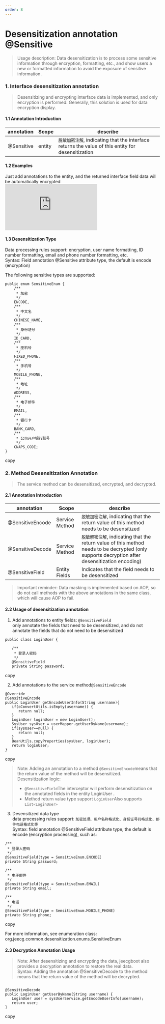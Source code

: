 ```yaml
---
order: 8
---
```


# Desensitization annotation @Sensitive

> Usage description: Data desensitization is to process some sensitive information through encryption, formatting, etc., and show users a new or formatted information to avoid the exposure of sensitive information.

### 1\. Interface desensitization annotation

> Desensitizing and encrypting interface data is implemented, and only encryption is performed. Generally, this solution is used for data encryption display.

#### 1.1 Annotation Introduction

| annotation | Scope  | describe                                                                                           |
| ---------- | ------ | -------------------------------------------------------------------------------------------------- |
| @Sensitive | entity | `脱敏加密注解`, indicating that the interface returns the value of this entity for desensitization |

#### 1.2 Examples

Just add annotations to the entity, and the returned interface field data will be automatically encrypted  
![](https://lfs.k.topthink.com/lfs/211dde4fed24b23fceb057287bca6223625c49798fdaa64f8c4729205ed9ccc1.dat)

#### 1.3 Desensitization Type

Data processing rules support: encryption, user name formatting, ID number formatting, email and phone number formatting, etc.  
Syntax: Field annotation @Sensitive attribute type, the default is encode (encryption)

The following sensitive types are supported:

```
public enum SensitiveEnum {
    /**
     * 加密
     */
    ENCODE,
    /**
     * 中文名
     */
    CHINESE_NAME,
    /**
     * 身份证号
     */
    ID_CARD,
    /**
     * 座机号
     */
    FIXED_PHONE,
    /**
     * 手机号
     */
    MOBILE_PHONE,
    /**
     * 地址
     */
    ADDRESS,
    /**
     * 电子邮件
     */
    EMAIL,
    /**
     * 银行卡
     */
    BANK_CARD,
    /**
     * 公司开户银行联号
     */
    CNAPS_CODE;
}
```

copy

### 2\. Method Desensitization Annotation

> The service method can be desensitized, encrypted, and decrypted.

#### 2.1 Annotation Introduction

| annotation       | Scope          | describe                                                                                                                                        |
| ---------------- | -------------- | ----------------------------------------------------------------------------------------------------------------------------------------------- |
| @SensitiveEncode | Service Method | `脱敏加密注解`, indicating that the return value of this method needs to be desensitized                                                        |
| @SensitiveDecode | Service Method | `脱敏解密注解`, indicating that the return value of this method needs to be decrypted (only supports decryption after desensitization encoding) |
| @SensitiveField  | Entity Fields  | Indicates that the field needs to be desensitized                                                                                               |

> Important reminder: Data masking is implemented based on AOP, so do not call methods with the above annotations in the same class, which will cause AOP to fail.

#### 2.2 Usage of desensitization annotation

1.  Add annotations to entity fields: `@SensitiveField`  
    only annotate the fields that need to be desensitized, and do not annotate the fields that do not need to be desensitized

```
public class LoginUser {

   /**
    * 登录人密码
    */
   @SensitiveField
   private String password;
```

copy

2.  Add annotations to the service method`@SensitiveEncode`

```
@Override
@SensitiveEncode
public LoginUser getEncodeUserInfo(String username){
   if(oConvertUtils.isEmpty(username)) {
      return null;
   }
   LoginUser loginUser = new LoginUser();
   SysUser sysUser = userMapper.getUserByName(username);
   if(sysUser==null) {
      return null;
   }
   BeanUtils.copyProperties(sysUser, loginUser);
   return loginUser;
}
```

copy

> Note: Adding an annotation to a method `@SensitiveEncode`means that the return value of the method will be desensitized.  
> Desensitization logic:
>
> - `@SensitiveField`The interceptor will perform desensitization on the annotated fields in the entity LoginUser .
> - Method return value type support `LoginUser`Also supports `List<LoginUser>`

3.  Desensitized data type  
    data processing rules support: `加密处理、用户名称格式化、身份证号码格式化、邮件电话格式化等`  
    Syntax: field annotation @SensitiveField attribute type, the default is encode (encryption processing), such as:

```
/**
 * 登录人密码
 */
@SensitiveField(type = SensitiveEnum.ENCODE)
private String password;

/**
 * 电子邮件
 */
@SensitiveField(type = SensitiveEnum.EMAIL)
private String email;

/**
 * 电话
 */
@SensitiveField(type = SensitiveEnum.MOBILE_PHONE)
private String phone;
```

copy

For more information, see enumeration class: org.jeecg.common.desensitization.enums.SensitiveEnum

#### 2.3 Decryption Annotation Usage

> Note: After desensitizing and encrypting the data, jeecgboot also provides a decryption annotation to restore the real data.  
> Syntax: Adding the annotation @SensitiveDecode to the method means that the return value of the method will be decrypted.

```

@SensitiveDecode
public LoginUser getUserByName(String username) {
   LoginUser user = sysUserService.getEncodeUserInfo(username);
   return user;
}

```

copy
